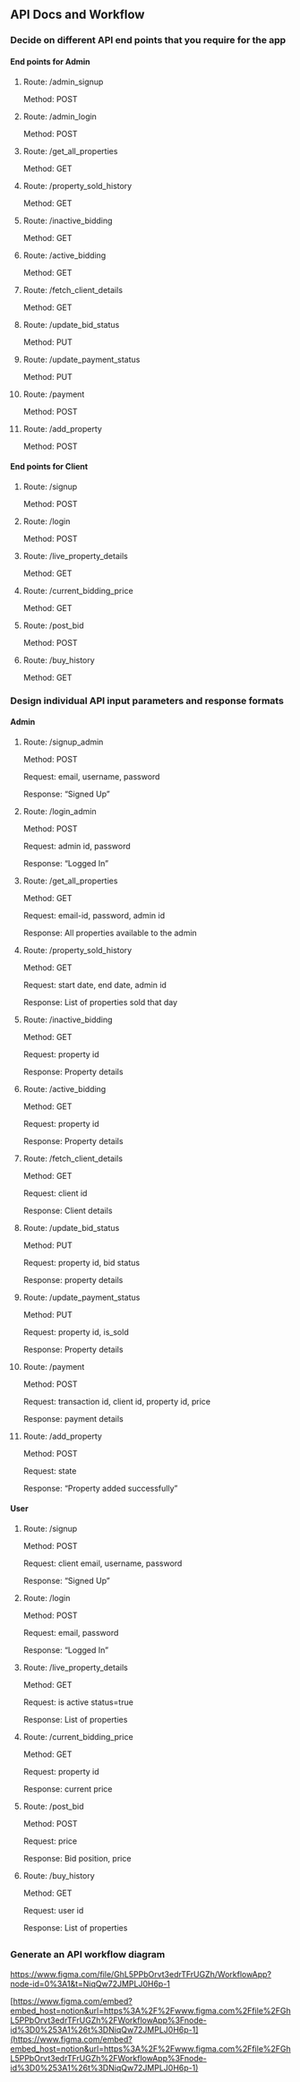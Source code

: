 ## API Docs and Workflow

### Decide on different API end points that you require for the app

#### End points for Admin

1. Route: /admin_signup
    
    Method: POST
    
2. Route: /admin_login
    
    Method: POST
    
3. Route: /get_all_properties
    
    Method: GET
    
4. Route: /property_sold_history
    
    Method: GET
    
5. Route: /inactive_bidding
    
    Method: GET
    
6. Route: /active_bidding
    
    Method: GET
    
7. Route: /fetch_client_details
    
    Method: GET
    
8. Route: /update_bid_status
    
    Method: PUT
    
9. Route: /update_payment_status
    
    Method: PUT
    
10. Route: /payment
    
    Method: POST
    
11. Route: /add_property
    
    Method: POST
    

#### End points for Client

1. Route: /signup
    
    Method: POST
    
2. Route: /login
    
    Method: POST
    
3. Route: /live_property_details
    
    Method: GET
    
4. Route: /current_bidding_price
    
    Method: GET
    
5. Route: /post_bid
    
    Method: POST
    
6. Route: /buy_history
    
    Method: GET
    

### Design individual API input parameters and response formats

#### Admin

1. Route: /signup_admin
    
    Method: POST
    
    Request: email, username, password
    
    Response: “Signed Up”
    
2. Route: /login_admin
    
    Method: POST
    
    Request: admin id, password
    
    Response: “Logged In”
    
3. Route: /get_all_properties
    
    Method: GET
    
    Request: email-id, password, admin id
    
    Response: All properties available to the admin
    
4. Route: /property_sold_history
    
    Method: GET
    
    Request: start date, end date, admin id
    
    Response: List of properties sold that day
    
5. Route: /inactive_bidding
    
    Method: GET
    
    Request: property id
    
    Response: Property details
    
6. Route: /active_bidding
    
    Method: GET
    
    Request: property id
    
    Response: Property details
    
7. Route: /fetch_client_details
    
    Method: GET
    
    Request: client id
    
    Response: Client details
    
8. Route: /update_bid_status
    
    Method: PUT
    
    Request: property id, bid status
    
    Response: property details
    
9. Route: /update_payment_status
    
    Method: PUT
    
    Request: property id, is_sold
    
    Response: Property details
    
10. Route: /payment
    
    Method: POST
    
    Request: transaction id, client id, property id, price
    
    Response: payment details
    
11. Route: /add_property
    
    Method: POST
    
    Request: state
    
    Response: “Property added successfully”
    

#### User

1. Route: /signup
    
    Method: POST
    
    Request: client email, username, password
    
    Response: “Signed Up”
    
2. Route: /login
    
    Method: POST
    
    Request: email, password
    
    Response: “Logged In”
    
3. Route: /live_property_details
    
    Method: GET
    
    Request: is active status=true
    
    Response: List of properties
    
4. Route: /current_bidding_price
    
    Method: GET
    
    Request: property id
    
    Response: current price
    
5. Route: /post_bid
    
    Method: POST
    
    Request: price
    
    Response: Bid position, price
    
6. Route: /buy_history
    
    Method: GET
    
    Request: user id
    
    Response: List of properties
    

## 

### Generate an API workflow diagram

https://www.figma.com/file/GhL5PPbOrvt3edrTFrUGZh/WorkflowApp?node-id=0%3A1&t=NiqQw72JMPLJ0H6p-1

[https://www.figma.com/embed?embed_host=notion&url=https%3A%2F%2Fwww.figma.com%2Ffile%2FGhL5PPbOrvt3edrTFrUGZh%2FWorkflowApp%3Fnode-id%3D0%253A1%26t%3DNiqQw72JMPLJ0H6p-1](https://www.figma.com/embed?embed_host=notion&url=https%3A%2F%2Fwww.figma.com%2Ffile%2FGhL5PPbOrvt3edrTFrUGZh%2FWorkflowApp%3Fnode-id%3D0%253A1%26t%3DNiqQw72JMPLJ0H6p-1)